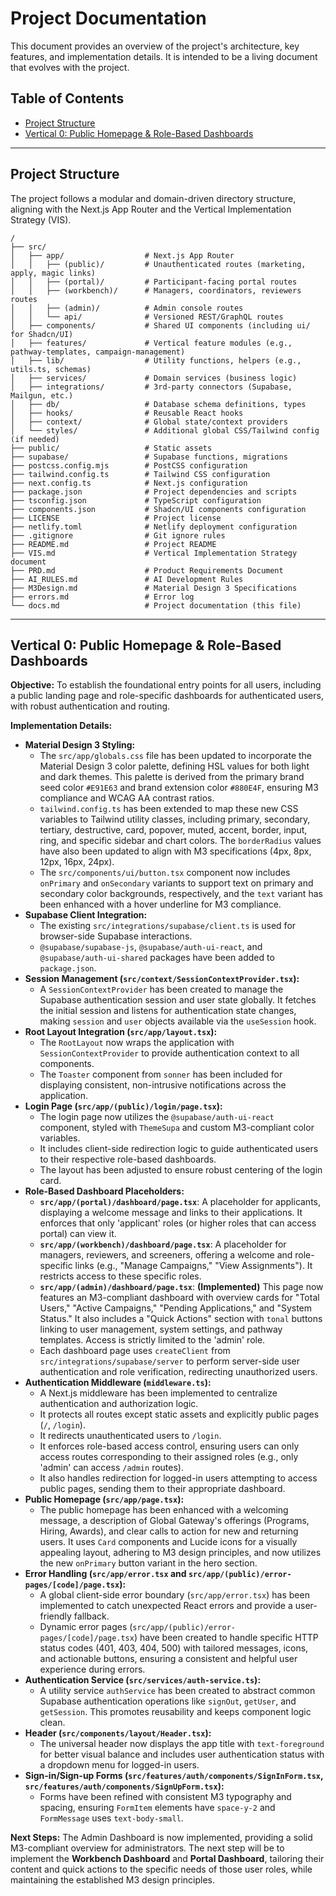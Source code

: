 # Project Documentation

This document provides an overview of the project's architecture, key features, and implementation details. It is intended to be a living document that evolves with the project.

## Table of Contents

*   [Project Structure](#project-structure)
*   [Vertical 0: Public Homepage & Role-Based Dashboards](#vertical-0-public-homepage--role-based-dashboards)

---

## Project Structure

The project follows a modular and domain-driven directory structure, aligning with the Next.js App Router and the Vertical Implementation Strategy (VIS).

```
/
├── src/
│   ├── app/                  # Next.js App Router
│   │   ├── (public)/         # Unauthenticated routes (marketing, apply, magic links)
│   │   ├── (portal)/         # Participant-facing portal routes
│   │   ├── (workbench)/      # Managers, coordinators, reviewers routes
│   │   ├── (admin)/          # Admin console routes
│   │   └── api/              # Versioned REST/GraphQL routes
│   ├── components/           # Shared UI components (including ui/ for Shadcn/UI)
│   ├── features/             # Vertical feature modules (e.g., pathway-templates, campaign-management)
│   ├── lib/                  # Utility functions, helpers (e.g., utils.ts, schemas)
│   ├── services/             # Domain services (business logic)
│   ├── integrations/         # 3rd-party connectors (Supabase, Mailgun, etc.)
│   ├── db/                   # Database schema definitions, types
│   ├── hooks/                # Reusable React hooks
│   ├── context/              # Global state/context providers
│   └── styles/               # Additional global CSS/Tailwind config (if needed)
├── public/                   # Static assets
├── supabase/                 # Supabase functions, migrations
├── postcss.config.mjs        # PostCSS configuration
├── tailwind.config.ts        # Tailwind CSS configuration
├── next.config.ts            # Next.js configuration
├── package.json              # Project dependencies and scripts
├── tsconfig.json             # TypeScript configuration
├── components.json           # Shadcn/UI components configuration
├── LICENSE                   # Project license
├── netlify.toml              # Netlify deployment configuration
├── .gitignore                # Git ignore rules
├── README.md                 # Project README
├── VIS.md                    # Vertical Implementation Strategy document
├── PRD.md                    # Product Requirements Document
├── AI_RULES.md               # AI Development Rules
├── M3Design.md               # Material Design 3 Specifications
├── errors.md                 # Error log
└── docs.md                   # Project documentation (this file)
```

---

## Vertical 0: Public Homepage & Role-Based Dashboards

**Objective:** To establish the foundational entry points for all users, including a public landing page and role-specific dashboards for authenticated users, with robust authentication and routing.

**Implementation Details:**

*   **Material Design 3 Styling:**
    *   The `src/app/globals.css` file has been updated to incorporate the Material Design 3 color palette, defining HSL values for both light and dark themes. This palette is derived from the primary brand seed color `#E91E63` and brand extension color `#880E4F`, ensuring M3 compliance and WCAG AA contrast ratios.
    *   `tailwind.config.ts` has been extended to map these new CSS variables to Tailwind utility classes, including primary, secondary, tertiary, destructive, card, popover, muted, accent, border, input, ring, and specific sidebar and chart colors. The `borderRadius` values have also been updated to align with M3 specifications (4px, 8px, 12px, 16px, 24px).
    *   The `src/components/ui/button.tsx` component now includes `onPrimary` and `onSecondary` variants to support text on primary and secondary color backgrounds, respectively, and the `text` variant has been enhanced with a hover underline for M3 compliance.
*   **Supabase Client Integration:**
    *   The existing `src/integrations/supabase/client.ts` is used for browser-side Supabase interactions.
    *   `@supabase/supabase-js`, `@supabase/auth-ui-react`, and `@supabase/auth-ui-shared` packages have been added to `package.json`.
*   **Session Management (`src/context/SessionContextProvider.tsx`):**
    *   A `SessionContextProvider` has been created to manage the Supabase authentication session and user state globally. It fetches the initial session and listens for authentication state changes, making `session` and `user` objects available via the `useSession` hook.
*   **Root Layout Integration (`src/app/layout.tsx`):**
    *   The `RootLayout` now wraps the application with `SessionContextProvider` to provide authentication context to all components.
    *   The `Toaster` component from `sonner` has been included for displaying consistent, non-intrusive notifications across the application.
*   **Login Page (`src/app/(public)/login/page.tsx`):**
    *   The login page now utilizes the `@supabase/auth-ui-react` component, styled with `ThemeSupa` and custom M3-compliant color variables.
    *   It includes client-side redirection logic to guide authenticated users to their respective role-based dashboards.
    *   The layout has been adjusted to ensure robust centering of the login card.
*   **Role-Based Dashboard Placeholders:**
    *   **`src/app/(portal)/dashboard/page.tsx`**: A placeholder for applicants, displaying a welcome message and links to their applications. It enforces that only 'applicant' roles (or higher roles that can access portal) can view it.
    *   **`src/app/(workbench)/dashboard/page.tsx`**: A placeholder for managers, reviewers, and screeners, offering a welcome and role-specific links (e.g., "Manage Campaigns," "View Assignments"). It restricts access to these specific roles.
    *   **`src/app/(admin)/dashboard/page.tsx`**: **(Implemented)** This page now features an M3-compliant dashboard with overview cards for "Total Users," "Active Campaigns," "Pending Applications," and "System Status." It also includes a "Quick Actions" section with `tonal` buttons linking to user management, system settings, and pathway templates. Access is strictly limited to the 'admin' role.
    *   Each dashboard page uses `createClient` from `src/integrations/supabase/server` to perform server-side user authentication and role verification, redirecting unauthorized users.
*   **Authentication Middleware (`middleware.ts`):**
    *   A Next.js middleware has been implemented to centralize authentication and authorization logic.
    *   It protects all routes except static assets and explicitly public pages (`/`, `/login`).
    *   It redirects unauthenticated users to `/login`.
    *   It enforces role-based access control, ensuring users can only access routes corresponding to their assigned roles (e.g., only 'admin' can access `/admin` routes).
    *   It also handles redirection for logged-in users attempting to access public pages, sending them to their appropriate dashboard.
*   **Public Homepage (`src/app/page.tsx`):**
    *   The public homepage has been enhanced with a welcoming message, a description of Global Gateway's offerings (Programs, Hiring, Awards), and clear calls to action for new and returning users. It uses `Card` components and Lucide icons for a visually appealing layout, adhering to M3 design principles, and now utilizes the new `onPrimary` button variant in the hero section.
*   **Error Handling (`src/app/error.tsx` and `src/app/(public)/error-pages/[code]/page.tsx`):**
    *   A global client-side error boundary (`src/app/error.tsx`) has been implemented to catch unexpected React errors and provide a user-friendly fallback.
    *   Dynamic error pages (`src/app/(public)/error-pages/[code]/page.tsx`) have been created to handle specific HTTP status codes (401, 403, 404, 500) with tailored messages, icons, and actionable buttons, ensuring a consistent and helpful user experience during errors.
*   **Authentication Service (`src/services/auth-service.ts`):**
    *   A utility service `authService` has been created to abstract common Supabase authentication operations like `signOut`, `getUser`, and `getSession`. This promotes reusability and keeps component logic clean.
*   **Header (`src/components/layout/Header.tsx`):**
    *   The universal header now displays the app title with `text-foreground` for better visual balance and includes user authentication status with a dropdown menu for logged-in users.
*   **Sign-in/Sign-up Forms (`src/features/auth/components/SignInForm.tsx`, `src/features/auth/components/SignUpForm.tsx`):**
    *   Forms have been refined with consistent M3 typography and spacing, ensuring `FormItem` elements have `space-y-2` and `FormMessage` uses `text-body-small`.

**Next Steps:**
The Admin Dashboard is now implemented, providing a solid M3-compliant overview for administrators. The next step will be to implement the **Workbench Dashboard** and **Portal Dashboard**, tailoring their content and quick actions to the specific needs of those user roles, while maintaining the established M3 design principles.